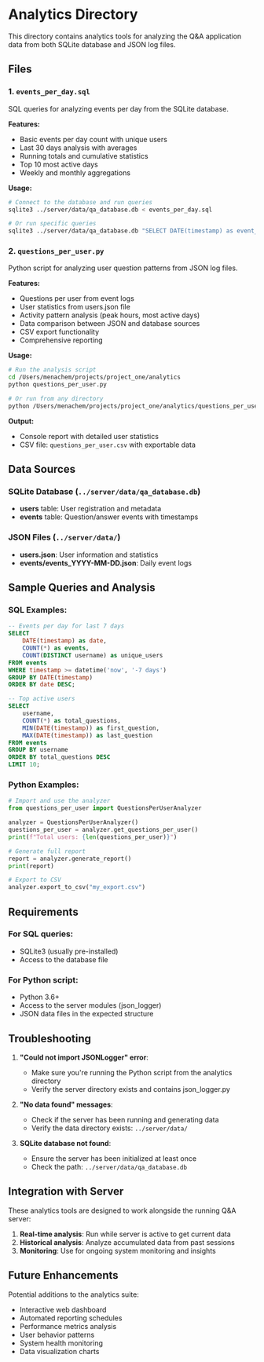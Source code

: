 # Analytics Directory

This directory contains analytics tools for analyzing the Q&A application data from both SQLite database and JSON log files.

## Files

### 1. `events_per_day.sql`
SQL queries for analyzing events per day from the SQLite database.

**Features:**
- Basic events per day count with unique users
- Last 30 days analysis with averages
- Running totals and cumulative statistics
- Top 10 most active days
- Weekly and monthly aggregations

**Usage:**
```bash
# Connect to the database and run queries
sqlite3 ../server/data/qa_database.db < events_per_day.sql

# Or run specific queries
sqlite3 ../server/data/qa_database.db "SELECT DATE(timestamp) as event_date, COUNT(*) as event_count FROM events GROUP BY DATE(timestamp) ORDER BY event_date DESC;"
```

### 2. `questions_per_user.py`
Python script for analyzing user question patterns from JSON log files.

**Features:**
- Questions per user from event logs
- User statistics from users.json file
- Activity pattern analysis (peak hours, most active days)
- Data comparison between JSON and database sources
- CSV export functionality
- Comprehensive reporting

**Usage:**
```bash
# Run the analysis script
cd /Users/menachem/projects/project_one/analytics
python questions_per_user.py

# Or run from any directory
python /Users/menachem/projects/project_one/analytics/questions_per_user.py
```

**Output:**
- Console report with detailed user statistics
- CSV file: `questions_per_user.csv` with exportable data

## Data Sources

### SQLite Database (`../server/data/qa_database.db`)
- **users** table: User registration and metadata
- **events** table: Question/answer events with timestamps

### JSON Files (`../server/data/`)
- **users.json**: User information and statistics
- **events/events_YYYY-MM-DD.json**: Daily event logs

## Sample Queries and Analysis

### SQL Examples:
```sql
-- Events per day for last 7 days
SELECT
    DATE(timestamp) as date,
    COUNT(*) as events,
    COUNT(DISTINCT username) as unique_users
FROM events
WHERE timestamp >= datetime('now', '-7 days')
GROUP BY DATE(timestamp)
ORDER BY date DESC;

-- Top active users
SELECT
    username,
    COUNT(*) as total_questions,
    MIN(DATE(timestamp)) as first_question,
    MAX(DATE(timestamp)) as last_question
FROM events
GROUP BY username
ORDER BY total_questions DESC
LIMIT 10;
```

### Python Examples:
```python
# Import and use the analyzer
from questions_per_user import QuestionsPerUserAnalyzer

analyzer = QuestionsPerUserAnalyzer()
questions_per_user = analyzer.get_questions_per_user()
print(f"Total users: {len(questions_per_user)}")

# Generate full report
report = analyzer.generate_report()
print(report)

# Export to CSV
analyzer.export_to_csv("my_export.csv")
```

## Requirements

### For SQL queries:
- SQLite3 (usually pre-installed)
- Access to the database file

### For Python script:
- Python 3.6+
- Access to the server modules (json_logger)
- JSON data files in the expected structure

## Troubleshooting

1. **"Could not import JSONLogger" error**:
   - Make sure you're running the Python script from the analytics directory
   - Verify the server directory exists and contains json_logger.py

2. **"No data found" messages**:
   - Check if the server has been running and generating data
   - Verify the data directory exists: `../server/data/`

3. **SQLite database not found**:
   - Ensure the server has been initialized at least once
   - Check the path: `../server/data/qa_database.db`

## Integration with Server

These analytics tools are designed to work alongside the running Q&A server:

1. **Real-time analysis**: Run while server is active to get current data
2. **Historical analysis**: Analyze accumulated data from past sessions
3. **Monitoring**: Use for ongoing system monitoring and insights

## Future Enhancements

Potential additions to the analytics suite:
- Interactive web dashboard
- Automated reporting schedules
- Performance metrics analysis
- User behavior patterns
- System health monitoring
- Data visualization charts

